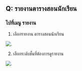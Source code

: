 ## Q: รายงานตารางสอนนักเรียน
### ไปที่เมนู รายงาน
1. เลือกรายงาน ตารางสอนนักเรียน

![.](/img/manual/faq/38_1.jpg)

2. เลือกระดับชั้นที่ต้องการดูรายงาน

![.](/img/manual/faq/38_2.jpg)